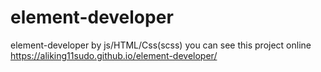 # element-developer
element-developer by js/HTML/Css(scss)
you can see this project online https://aliking11sudo.github.io/element-developer/
